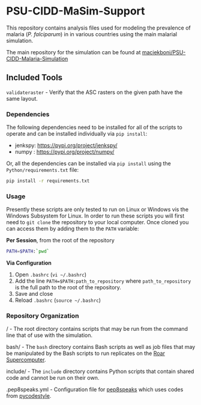 # PSU-CIDD-MaSim-Support

This repository contains analysis files used for modeling the prevalence of malaria (*P. falciparum*) in in various countries using the main malarial simulation. 

The main repository for the simulation can be found at [maciekboni/PSU-CIDD-Malaria-Simulation](https://github.com/maciekboni/PSU-CIDD-Malaria-Simulation)

## Included Tools



`validateraster` - Verify that the ASC rasters on the given path have the same layout.


### Dependencies

The following dependencies need to be installed for all of the scripts to operate and can be installed individually via `pip install`: 

- jenkspy: https://pypi.org/project/jenkspy/
- numpy : https://pypi.org/project/numpy/

Or, all the dependencies can be installed via `pip install` using the `Python/requirements.txt` file:

```bash
pip install -r requirements.txt
```

### Usage
Presently these scripts are only tested to run on Linux or Windows vis the Windows Subsystem for Linux. In order to run these scripts you will first need to `git clone` the repository to your local computer. Once cloned you can access them by adding them to the `PATH` variable:

**Per Session**, from the root of the repository
```bash
PATH=$PATH:`pwd`
```

**Via Configuration**
1. Open `.bashrc` (`vi ~/.bashrc`)
2. Add the line `PATH=$PATH:path_to_repository` where `path_to_repository` is the full path to the root of the repository.
3. Save and close
4. Reload `.bashrc` (`source ~/.bashrc`)

### Repository Organization

/ - The root directory contains scripts that may be run from the command line that of use with the simulation.

bash/ - The `bash` directory contains Bash scripts as well as job files that may be manipulated by the Bash scripts to run replicates on the [Roar Supercomputer](https://www.icds.psu.edu/computing-services/roar-user-guide/).

include/ - The `include` directory contains Python scripts that contain shared code and cannot be run on their own.

.pep8speaks.yml - Configuration file for [pep8speaks](https://github.com/OrkoHunter/pep8speaks) which uses codes from [pycodestyle](https://github.com/PyCQA/pycodestyle/blob/master/docs/intro.rst).
